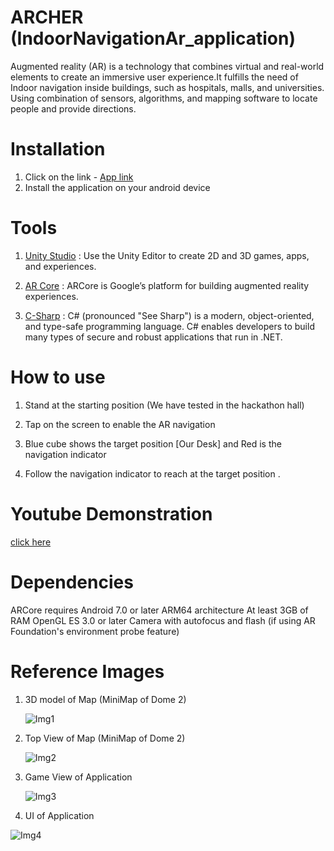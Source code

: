 
# ARCHER (IndoorNavigationAr_application)

Augmented reality (AR) is a technology that combines virtual and real-world elements to create an immersive user experience.It fulfills the need of  Indoor navigation  inside buildings, such as hospitals, malls, and universities. Using  combination of sensors, algorithms, and mapping software to locate people and provide directions.


# Installation 


1. Click on the link - 
[App link](https://drive.google.com/file/d/1BdxxBNyc4iDsS4qdoTuv6AP-HpTTSDNm/view?usp=share_link)
2. Install the application on your android device


# Tools
1. [Unity Studio](https://docs.unity3d.com/Manual/OfflineDocumentation.html) : Use the Unity Editor to create 2D and 3D games, apps, and experiences.

2. [AR Core](https://developers.google.com/ar/develop) : ARCore is Google’s platform for building augmented reality experiences.

3. [C-Sharp](https://learn.microsoft.com/en-us/dotnet/csharp/) : C# (pronounced "See Sharp") is a modern, object-oriented, and type-safe programming language. C# enables developers to build many types of secure and robust applications that run in .NET. 

# How to use  

1. Stand at the starting position (We have tested in the hackathon hall)

2. Tap on the screen to enable the AR navigation 

3. Blue cube shows the target position [Our Desk] and Red is the navigation indicator

4. Follow the navigation indicator to reach at the target position . 

# Youtube Demonstration 
[click here](https://youtu.be/IGHc-inBTPQ)
# Dependencies 

  ARCore requires Android 7.0 or later
  ARM64 architecture
  At least 3GB of RAM
  OpenGL ES 3.0 or later
  Camera with autofocus and flash (if using AR Foundation's environment probe feature)

# Reference Images

1. 3D model of Map (MiniMap of Dome 2)

   ![Img1](../IndoorNavigationAr_application/Images/Screenshot%202023-03-21%20093046.png)

2. Top View of Map (MiniMap of Dome 2)

   ![Img2](../IndoorNavigationAr_application/Images/Screenshot%202023-03-21%20093213.png)

3. Game View of Application

   ![Img3](../IndoorNavigationAr_application/Images/Screenshot%202023-03-21%20093424.png)


4. UI of Application 

![Img4](../IndoorNavigationAr_application/Images/WhatsApp%20Image%202023-03-21%20at%2009.39.14.jpg)

